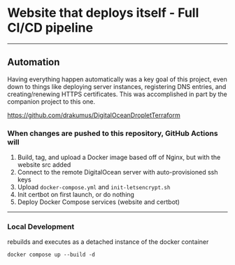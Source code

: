 # Website that deploys itself - Full CI/CD pipeline

---
## Automation
Having everything happen automatically was a key goal of this project, 
even down to things like deploying server instances, registering DNS entries, 
and creating/renewing HTTPS certificates. This was accomplished in part by 
the companion project to this one.

https://github.com/drakumus/DigitalOceanDropletTerraform

### When changes are pushed to this repository, GitHub Actions will
1. Build, tag, and upload a Docker image based off of Nginx, but with the 
   website src added
2. Connect to the remote DigitalOcean server with auto-provisioned ssh keys 
3. Upload `docker-compose.yml` and `init-letsencrypt.sh`
4. Init certbot on first launch, or do nothing
5. Deploy Docker Compose services (website and certbot)

---
### Local Development
rebuilds and executes as a detached instance of the docker container

```
docker compose up --build -d
```
